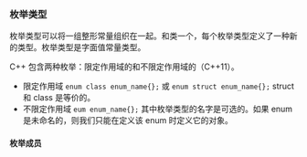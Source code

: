 ### 枚举类型

枚举类型可以将一组整形常量组织在一起。和类一个，每个枚举类型定义了一种新的类型。枚举类型是字面值常量类型。

C++ 包含两种枚举：限定作用域的和不限定作用域的（C++11）。

* 限定作用域 `enum class enum_name{};` 或 `enum struct enum_name{};` struct 和 class 是等价的。
* 不限定作用域 `eum enum_name{};` 其中枚举类型的名字是可选的。如果 enum 是未命名的，则我们只能在定义该 enum 时定义它的对象。

#### 枚举成员































































